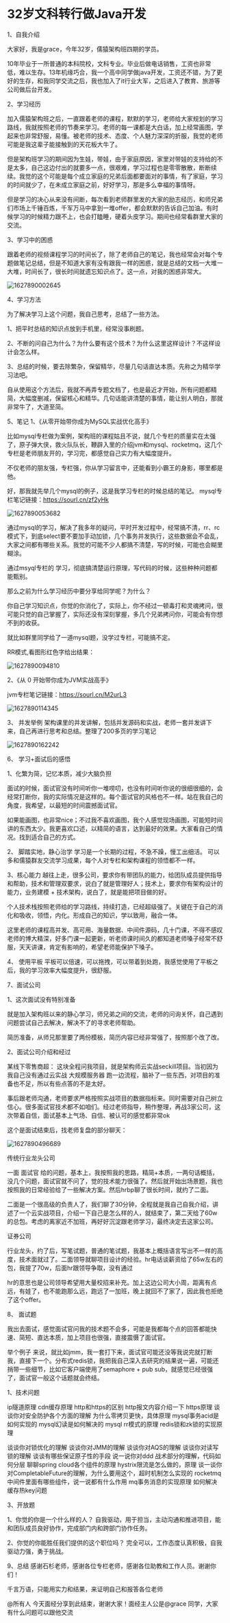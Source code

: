 # 32岁文科转行做Java开发



1、自我介绍

大家好，我是grace，今年32岁，儒猿架构班四期的学员。

10年毕业于一所普通的本科院校，文科专业。毕业后做电话销售，工资也非常低，难以生存。13年机缘巧合，我一个高中同学做java开发，工资还不错，为了更好的生存，和我同学交流之后，我也加入了it行业大军，之后进入了教育、旅游等公司做后台开发。



2、学习经历

加入儒猿架构班之后，一直跟着老师的课程，默默的学习，老师给大家规划的学习路线，我就按照老师的节奏来学习。老师的每一课都是大白话，加上经常画图，学起来也非常舒服，易懂。被老师的技术、态度、个人魅力深深的折服，我觉的老师可能是我这辈子能接触到的天花板大牛了。





但是架构班学习的期间因为生娃，带娃，由于家庭原因，家里对带娃的支持给的不是太多，自己这边付出的就要多一点，很艰难，学习过程也是零零散散，断断续续。我觉的这个可能是每个成立家庭的兄弟后面都要面对的事情，有了家庭，学习的时间就少了，在未成立家庭之前，好好学习，那是多么幸福的事情呀。



但是学习的决心从来没有间断，每次看到老师群里发的大家的励志经历，和师兄弟们市场上千锤百炼，千军万马中拿到一堆offer，都会默默的告诉自己加油。有时候学习的时候精力跟不上，也会打瞌睡，硬着头皮学习。期间也经常看群里大家的交流。



3、学习中的困惑

跟着老师的视频课程学习的时间长了，除了老师自己的笔记，我也经常会对每个专题做笔记总结，但是不知道大家有没有跟我一样的困惑，就是总结的文档一大堆一大堆，时间长了，很长时间就遗忘知识点了。这一点，对我的困惑非常大。



![1627890002645](../../../../.vuepress/public/images/1627890002645.png)





4、学习方法

为了解决学习上这个问题，我自己思考，总结了一些方法。

1、把平时总结的知识点放到手机里，经常没事刷题。

2、不断的问自己为什么？为什么要有这个技术？为什么这里这样设计？不这样设计会怎么样。

3、总结的时候，要去除繁杂，保留精华，尽量几句话直达本质。先称之为精华学习法吧。

自从使用这个方法后，我就不再弄专题文档了，也是最近才开始，所有问题都精简，大幅度删减，保留核心和精华。几句话能讲清楚的事情，能让别人明白，那就非常牛了，大道至简。



5、笔记
1、《从零开始带你成为MySQL实战优化高手》

比如mysql专栏做为案例，架构班的课程姑且不说，就几个专栏的质量实在太强了，原子弹大侠，救火队队长，鞭辟入里的介绍jvm和mysql、rocketmq，这几个专栏是老师朋友开的，学习完，都感觉自己实力有大幅度提升。

不仅老师的朋友强，专栏强，你从学习留言中，还能看到小霸王的身影，哪里都是他。





好，那我就先举几个mysql的例子，这是我学习专栏的时候总结的笔记。
mysql专栏笔记链接：https://sourl.cn/zf2yHk





![1627890053682](../../../../.vuepress/public/images/1627890053682.png)





通过mysql的学习，解决了我多年的疑问，平时开发过程中，经常搞不清，rr、rc模式下，到底select要不要加手动加锁，几个事务并发执行，这些数据会不会乱，大家之间都有哪些关系。我觉的可能不少人都搞不清楚，写的时候，可能也会糊里糊涂。

通过msyql专栏的 学习，彻底搞清楚运行原理，写代码的时候，这些种种问题都能甄别。



那么之前为什么学习经历中要分享给同学呢？为什么？

你自己学习知识点，你觉的你消化了，实际上，你不经过一顿毒打和灵魂拷问，很可能只觉的自己掌握了，实际还没有深刻掌握，多几个兄弟拷问你，可能会有你想不到的收获。

就比如群里同学给了一道mysql题，没学过专栏，可能搞不定。

RR模式,看图形红色字给出结果：





![1627890094810](../../../../.vuepress/public/images/1627890094810.png)





2、《从 0 开始带你成为JVM实战高手》

jvm专栏笔记链接：https://sourl.cn/M2urL3

![1627890114345](../../../../.vuepress/public/images/1627890114345.png)



3、 并发举例 
架构课里的并发讲解，包括并发源码和实战，老师一套并发讲下来，自己再进行思考和总结。整理了200多页的学习笔记

![1627890162242](../../../../.vuepress/public/images/1627890162242.png)





6、 学习+面试后的感悟

1、化繁为简，记忆本质，减少大脑负担

面试的时候，面试官没有时间听你一堆唠叨，也没有时间听你说的很细很细的，会经常打断你，我的实际情况是这样的。每个面试官的风格也不一样。站在我自己的角度，我希望，以最短的时间震撼面试官。

如果能画图，也非常nice；不过我不喜欢画图，我个人感觉现场画图，可能短时间讲的东西太少。我更喜欢口述，以精简的语言，达到最好的效果。大家看自己的情况。找到适合自己的方式。

2、 脚踏实地，静心治学
学习是一个长期的过程，不急不躁，慢工出细活。
可以多和儒猿群友交流学习成果，每个人对专栏和架构课程的领悟都不一样。



3、核心能力
越往上走，很多公司，要求你有带团队的能力，给团队成员提供指导和帮助，技术和管理双要求，说白了就是管理好人；技术上，要求你有架构设计的能力，业务建模 + 技术架构，说白了，就是能把项目做的好。

个人技术栈按照老师给的学习路线，持续打造，已经超级强了。关键在于自己的消化和吸收，领悟，内化。形成自己的知识，学以致用，融合一体。

这里老师的课程高并发、高可用、海量数据、中间件源码，几十门课，不得不感叹老师的博大精深，好多门课一起更新，听老师课时间久的都知道老师嗓子经常不舒服，天天讲课，肯定有影响的，希望老师能保护下嗓子。

4、 使用平板
平板可以倍速，可以拖拽，可以带着到处跑，我感觉使用了平板之后，我的学习效率大幅度提升，很舒服。



7、面试公司

1、这次面试没有特别准备

就是加入架构班以来的静心学习，师兄弟之间的交流，老师的问询关怀，自己遇到问题尝试自己去解决，解决不了的寻求老师帮助。

简历准备，从师兄那里要了两份模板，简历内容已经非常强了，按照那个改了改。



2、面试公司介绍和经过

某线下零售商超：
这块全程问我项目，就是架构师云实战seckill项目。当初因为我自己没有通过云实战 大规模服务器 跑一边流程，脑补了一些东西，对项目的准备也不足，所以有些点答的不是太好。

事后跟老师沟通，老师要求严格按照实战项目的数据指标来。同时需要对自己树立信心。很多面试官技术都不如咱们。经过老师指导，稍作整理，再战3家公司，这次带着自信，面试基本上气场、自信、被认可的感觉都非常ok

这个是面试结束后，找老师复盘的部分聊天：



![1627890496689](../../../../.vuepress/public/images/1627890496689.png)





传统行业龙头公司

一面 面试官 给的问题，基本上，我按照我的思路，精简+本质，一两句话概括，没几个问题，面试官就不问了，觉的技术能力很强了。然后就开始出场景题，我也按照我的日常经验给了一些解决方案。然后hrbp聊了很长时间，就约了二面。

二面是一个很高级的负责人了，我们聊了30分钟，全程就是我自己自我介绍，讲述了一个云实战项目，介绍一下自己是怎么样的人，就结束了，第二天给了60w的总包。考虑的离家近不加班，再好好沉淀跟老师学习，最终决定去这家公司。



证券公司

行业龙头，约了后，写笔试题，普通的笔试题，我基本上概括语言写出不一样的高度，技术面就过了。二面领导就聊项目设计的经验。hr电话谈薪资给了65w左右的包，我提了70w，后面hr跟领导争取，没有通过

hr的意思也是公司领导希望用大量校招来补充。加上这边公司大小周，距离有点远，有娃了，也不能跑那么远，跑远了一加班，晚上就回不了家了，因此我也拒绝了这个offer。





8、 面试题

我出去面试，感觉面试官问我的技术题不会多，可能是我都每个点的回答都能快速、简短、直达本质，加上项目也很强，直接震慑了面试官。

举个例子 来说，就比如jmm，我一套打下来，面试官可能还没等我说完就打断我，直接下一个。分布式redis锁，我把我自己深入去研究的结果说一遍，可能还捎带一些细节，比如它客户端使用了semaphore + pub sub，就感觉已经很强了，面试官一般这个话题就会终结。



1、技术问题

ip隧道原理
cdn缓存原理
http和https的区别
http报文内容介绍一下
https原理
谈谈你对安全防护各个方面的理解
为什么零拷贝更快，具体原理
mysql事务acid是如何实现的
mysql幻读是如何解决的
mysql rr模式的原理
redis锁和zk锁的实现原理



谈谈你对锁优化的理解
谈谈你对JMM的理解
谈谈你对AQS的理解
谈谈你对读写锁的理解
谈谈有哪些保证原子性的手段
说一说你对ddd 战术部分的理解，代码如何分层
聊聊spring cloud各个组件的原理
hystrix限流是怎么做的，原理
谈一谈你对CompletableFuture的理解，为什么要用这个，超时机制怎么实现的
rocketmq中间件里面有哪些组件，说一说都有什么作用
mq事务消息的实现原理
如何解决缓存热key问题



3、开放题

1、你觉的你是一个什么样的人？
自我驱动，用于担当，主动沟通和推进项目，能和团队成员良好协作，完成部门内和跨部门协作任务。

2、你觉的你能胜任我们提供的这个职位吗？
完全可以，工作态度认真积极，自我驱动力强，勇于挑战。



9、总结
感谢石杉老师，感谢各位专栏老师，感谢各位助教和工作人员。谢谢你们！

千言万语，只能用实力和结果，来证明自己和报答各位老师



@所有人
今天面经分享到此结束，谢谢大家！面经主人公是@grace 同学，大家有什么问题可以跟他交流





